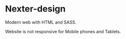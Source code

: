 # Nexter-design
Modern web with HTML and SASS.



Website is not responsive for Mobile phones and Tablets.
